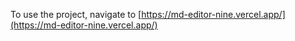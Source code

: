 To use the project, navigate to [https://md-editor-nine.vercel.app/](https://md-editor-nine.vercel.app/)
